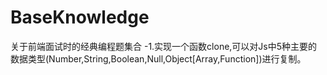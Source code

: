 # BaseKnowledge
关于前端面试时的经典编程题集合
-1.实现一个函数clone,可以对Js中5种主要的数据类型(Number,String,Boolean,Null,Object[Array,Function])进行复制。
